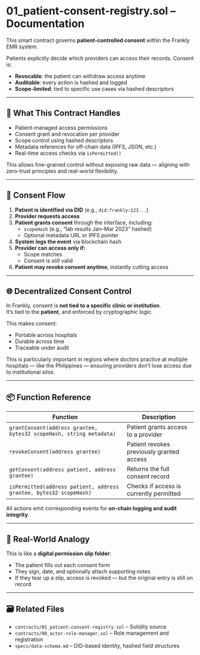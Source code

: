 # 01_patient-consent-registry.sol – Documentation

This smart contract governs **patient-controlled consent** within the Frankly EMR system.

Patients explicitly decide which providers can access their records. Consent is:
- **Revocable**: the patient can withdraw access anytime
- **Auditable**: every action is hashed and logged
- **Scope-limited**: tied to specific use cases via hashed descriptors

---

## 🧠 What This Contract Handles

- Patient-managed access permissions
- Consent grant and revocation per provider
- Scope control using hashed descriptors
- Metadata references for off-chain data (IPFS, JSON, etc.)
- Real-time access checks via `isPermitted()`

This allows fine-grained control without exposing raw data — aligning with zero-trust principles and real-world flexibility.

---

## 🔐 Consent Flow

1. **Patient is identified via DID** (e.g., `did:frankly:123...`)
2. **Provider requests access**
3. **Patient grants consent** through the interface, including:
   - `scopeHash` (e.g., “lab results Jan–Mar 2023” hashed)
   - Optional metadata URL or IPFS pointer
4. **System logs the event** via blockchain hash
5. **Provider can access only if:**
   - Scope matches
   - Consent is still valid
6. **Patient may revoke consent anytime**, instantly cutting access

---

## 🌐 Decentralized Consent Control

In Frankly, consent is **not tied to a specific clinic or institution**.  
It’s tied to the **patient**, and enforced by cryptographic logic.

This makes consent:
- Portable across hospitals
- Durable across time
- Traceable under audit

This is particularly important in regions where doctors practice at multiple hospitals — like the Philippines — ensuring providers don’t lose access due to institutional silos.

---

## 📦 Function Reference

| Function | Description |
|----------|-------------|
| `grantConsent(address grantee, bytes32 scopeHash, string metadata)` | Patient grants access to a provider |
| `revokeConsent(address grantee)` | Patient revokes previously granted access |
| `getConsent(address patient, address grantee)` | Returns the full consent record |
| `isPermitted(address patient, address grantee, bytes32 scopeHash)` | Checks if access is currently permitted |

All actions emit corresponding events for **on-chain logging and audit integrity**.

---

## 🧱 Real-World Analogy

This is like a **digital permission slip folder**:
- The patient fills out each consent form
- They sign, date, and optionally attach supporting notes
- If they tear up a slip, access is revoked — but the original entry is still on record

---

## 🗃 Related Files

- `contracts/01_patient-consent-registry.sol` – Solidity source
- `contracts/00_actor-role-manager.sol` – Role management and registration
- `specs/data-schema.md` – DID-based identity, hashed field structures
